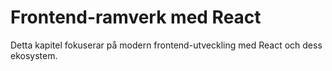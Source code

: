 # Frontend-ramverk med React

Detta kapitel fokuserar på modern frontend-utveckling med React och dess ekosystem.
